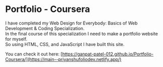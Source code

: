# Portfolio - Coursera
I have completed my Web Design for Everybody: Basics of Web Development & Coding Specialization. <br>
In the final course of this specialization I need to make a portfolio website for myself. <br>
So using HTML, CSS, and JavaScript I have built this site.

You can check it out here: [https://ganpat-patel-012.github.io/Portfolio-Coursera/](https://main--priyanshufoliodev.netlify.app/)
